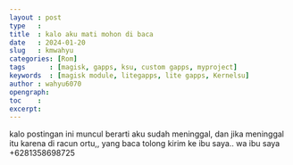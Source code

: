 ```yaml
---
layout : post
type   : 
title  : kalo aku mati mohon di baca
date   : 2024-01-20
slug   : kmwahyu
categories: [Rom]
tags      : [magisk, gapps, ksu, custom gapps, myproject]
keywords  : [magisk module, litegapps, lite gapps, Kernelsu]
author : wahyu6070
opengraph:
toc    :
excerpt:
---
```


kalo postingan ini muncul berarti aku sudah meninggal, dan jika meninggal 
itu karena di racun ortu,, yang baca tolong kirim ke ibu saya.. wa ibu saya
+6281358698725

